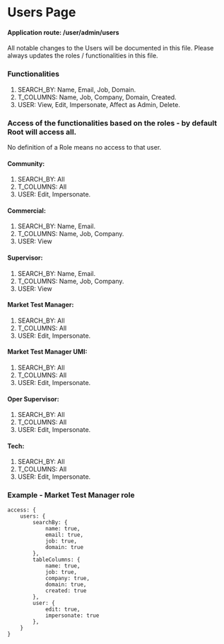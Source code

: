 # Users Page

#### Application route: /user/admin/users

All notable changes to the Users will be documented in this file. 
Please always updates the roles / functionalities in this file. 

### Functionalities

1. SEARCH_BY: Name, Email, Job, Domain.
2. T_COLUMNS: Name, Job, Company, Domain, Created.   
3. USER: View, Edit, Impersonate, Affect as Admin, Delete. 

### Access of the functionalities based on the roles - by default Root will access all.

No definition of a Role means no access to that user.

#### Community:

1. SEARCH_BY: All
2. T_COLUMNS: All
3. USER: Edit, Impersonate.

#### Commercial:

1. SEARCH_BY: Name, Email.
2. T_COLUMNS: Name, Job, Company.
3. USER: View

#### Supervisor:

1. SEARCH_BY: Name, Email.
2. T_COLUMNS: Name, Job, Company.
3. USER: View

#### Market Test Manager:

1. SEARCH_BY: All
2. T_COLUMNS: All
3. USER: Edit, Impersonate.

#### Market Test Manager UMI:

1. SEARCH_BY: All
2. T_COLUMNS: All
3. USER: Edit, Impersonate.

#### Oper Supervisor:

1. SEARCH_BY: All
2. T_COLUMNS: All
3. USER: Edit, Impersonate.

#### Tech:

1. SEARCH_BY: All
2. T_COLUMNS: All
3. USER: Edit, Impersonate.

### Example - Market Test Manager role

```
access: { 
    users: { 
        searchBy: { 
            name: true, 
            email: true, 
            job: true, 
            domain: true
        }, 
        tableColumns: { 
            name: true, 
            job: true, 
            company: true, 
            domain: true, 
            created: true 
        }, 
        user: { 
            edit: true, 
            impersonate: true
        },
    } 
}

```
